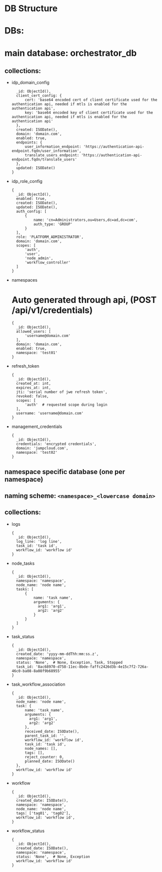 # DB Structure

# DBs:
# main database: orchestrator_db
## collections:
- idp_domain_config
  ```{
    _id: ObjectId(),
    client_cert_config: {
        cert: 'base64 encoded cert of client certificate used for the authentication api, needed if mtls is enabled for the authentication api',
        key: 'base64 encoded key of client certificate used for the authentication api, needed if mtls is enabled for the authentication api'
    },
    created: ISODate(),
    domain: 'domain.com',
    enabled: true,
    endpoints: {
        user_information_endpoint: 'https://authentication-api-endpoint.fqdn/user_information',
        translate_users_endpoint: 'https://authentication-api-endpoint.fqdn/translate_users'
    },
    updated: ISODate()
  }
  ````
- idp_role_config
  ```
  {
    _id: ObjectId(),
    enabled: true,
    created: ISODate(),
    updated: ISODate(),
    auth_config: [
        {
            name: 'cn=Administrators,ou=Users,dc=ad,dc=com',
            auth_type: 'GROUP'
        }
    ],
    role: 'PLATFORM_ADMINISTRATOR',
    domain: 'domain.com',
    scopes: [
        'auth',
        'user',
        'node_admin',
        'workflow_controller'
    ]
  }
  ```
- namespaces
  # Auto generated through api, (POST /api/v1/credentials)
  ```
  {
    _id: ObjectId(),
    allowed_users: [
        'username@domain.com'
    ],
    domain: 'domain.com',
    enabled: true,
    namespace: 'test01'
  }
  ```
- refresh_token
  ```
  {
    _id: ObjectId(),
    created_at: int,
    expires_at: int,
    jti: 'serial number of jwe refresh token',
    revoked: false,
    scopes: [
        'auth'  # requested scope during login
    ],
    username: 'username@domain.com'
  }
  ```
- management_credentials
  ```
  {
    _id: ObjectId(),
    credentials: 'encrypted credentials',
    domain: 'jumpcloud.com',
    namespace: 'test02'
  }
  ```
## namespace specific database (one per namespace)
## naming scheme: `<namespace>_<lowercase domain>`
## collections:
- logs
  ```
  {
    _id: ObjectId(),
    log_line: 'log line',
    task_id: 'task id',
    workflow_id: 'workflow id'
  }
  ```
- node_tasks
  ```
  {
    _id: ObjectId(),
    namespace: 'namespace',
    node_name: 'node name',
    tasks: [
        {
            name: 'task name',
            arguments: {
              arg1: 'arg1',
              arg2: 'arg2'
            }
        }
    ]
  }
  ```
- task_status
  ```
  {
    _id: ObjectId(),
    created_date: 'yyyy-mm-ddThh:mm:ss.z',
    namespace: 'namespace',
    status: 'None',  # None, Exception, Task, Stopped
    task_id: '8ac68970-d758-11ec-8bde-faffc2426d3b-4e15c7f2-726a-46c0-ba08-8a08f9b68955'
  }
  ```
- task_workflow_association
  ```
  {
    _id: ObjectId(),
    node_name: 'node name',
    task: {
        name: 'task_name',
        arguments: {
          arg1: 'arg1',
          arg2: 'arg2'
        },
        received_date: ISODate(),
        parent_task_id: '',
        workflow_id: 'workflow id',
        task_id: 'task id',
        node_names: [],
        tags: [],
        reject_counter: 0,
        planned_date: ISODate()
    },
    workflow_id: 'workflow id'
  }
  ```
- workflow
  ```
  {
    _id: ObjectId(),
    created_date: ISODate(),
    namespace: 'namespace',
    node_name: 'node name',
    tags: ['tag01', 'tag02'],
    workflow_id: 'workflow id',
  }
  ```
- workflow_status
  ```
  {
    _id: ObjectId(),
    created_date: ISODate(),
    namespace: 'namespace',
    status: 'None',  # None, Exception
    workflow_id: 'workflow id'
  }
  ```